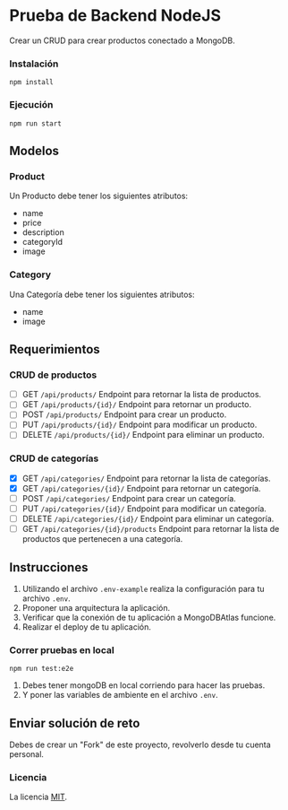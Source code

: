 # Prueba de Backend NodeJS
Crear un CRUD para crear productos conectado a MongoDB.

### Instalación
```
npm install
```

### Ejecución
```
npm run start
```

## Modelos

### Product
Un Producto debe tener los siguientes atributos:
- name
- price
- description
- categoryId
- image

### Category
Una Categoría debe tener los siguientes atributos:
- name
- image

## Requerimientos

### CRUD de productos
- [ ] GET `/api/products/` Endpoint para retornar la lista de productos.
- [ ] GET `/api/products/{id}/` Endpoint para retornar un producto.
- [ ] POST `/api/products/` Endpoint para crear un producto.
- [ ] PUT `/api/products/{id}/` Endpoint para modificar un producto.
- [ ] DELETE `/api/products/{id}/` Endpoint para eliminar un producto.

### CRUD de categorías
- [x] GET `/api/categories/` Endpoint para retornar la lista de categorías.
- [x] GET `/api/categories/{id}/` Endpoint para retornar un categoría.
- [ ] POST `/api/categories/` Endpoint para crear un categoría.
- [ ] PUT `/api/categories/{id}/` Endpoint para modificar un categoría.
- [ ] DELETE `/api/categories/{id}/` Endpoint para eliminar un categoría.
- [ ] GET `/api/categories/{id}/products` Endpoint para retornar la lista de productos que pertenecen a una categoría.

## Instrucciones

1. Utilizando el archivo `.env-example` realiza la configuración para tu archivo `.env`.
2. Proponer una arquitectura la aplicación.
3. Verificar que la conexión de tu aplicación a MongoDBAtlas funcione.
4. Realizar el deploy de tu aplicación.

### Correr pruebas en local
```
npm run test:e2e
```
1. Debes tener mongoDB en local corriendo para hacer las pruebas.
2. Y poner las variables de ambiente en el archivo `.env`.


## Enviar solución de reto
Debes de crear un "Fork" de este proyecto, revolverlo desde tu cuenta personal.

### Licencia
La licencia [MIT](https://opensource.org/licenses/MIT).
